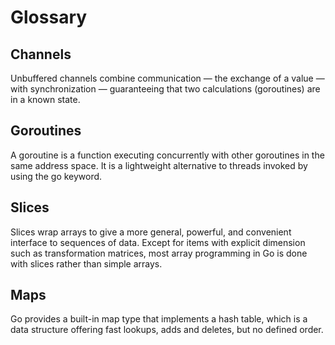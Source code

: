 # Glossary

## Channels

Unbuffered channels combine communication — the exchange of a value — with synchronization — guaranteeing that two calculations \(goroutines\) are in a known state.

## Goroutines

A goroutine is a function executing concurrently with other goroutines in the same address space. It is a lightweight alternative to threads invoked by using the go keyword.

## Slices

Slices wrap arrays to give a more general, powerful, and convenient interface to sequences of data. Except for items with explicit dimension such as transformation matrices, most array programming in Go is done with slices rather than simple arrays.

## Maps

Go provides a built-in map type that implements a hash table, which is a data structure offering fast lookups, adds and deletes, but no defined order.

